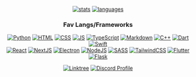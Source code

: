 <div align='center'>

<!--   # im endy and i code random stuff -->
 
  [![stats](https://github-readme-stats.vercel.app/api?username=Endy3032&custom_title=GitHub%20Stats&count_private=true&show_icons=true&theme=nord&bg_color=-60,0e1420,262c38&icon_color=81A1C1&border_radius=10&border_color=2e3440&hide=stars&line_height=24)](https://github.com/anuraghazra/github-readme-stats)
  [![languages](https://github-readme-stats.vercel.app/api/top-langs/?username=Endy3032&theme=nord&bg_color=-45,0e1420,1e2430&border_radius=10&border_color=2e3440&layout=compact&card_width=275)](https://github.com/anuraghazra/github-readme-stats)
  
<!--   [![views](https://komarev.com/ghpvc/?username=Endy3032&color=1e2430&style=flat-square)](https://github.com/antonkomarev/github-profile-views-counter) -->

 ### Fav Langs/Frameworks

 [![Python](https://img.shields.io/badge/python-Python?style=for-the-badge&logo=python&color=1E2430&logoColor=ECEFF4)](https://python.org/)
 [![HTML](https://img.shields.io/badge/html-HTML.svg?style=for-the-badge&logo=html5&color=1E2430&logoColor=ECEFF4)](https://developer.mozilla.org/en-US/docs/Web/HTML)
 [![CSS](https://img.shields.io/badge/css-CSS.svg?style=for-the-badge&logo=css3&color=1E2430&logoColor=ECEFF4)](https://developer.mozilla.org/en-US/docs/Web/CSS)
 [![JS](https://img.shields.io/badge/JS-JavaScript.svg?style=for-the-badge&logo=javascript&color=1E2430&logoColor=ECEFF4)](https://www.javascript.com/)
 [![TypeScript](https://img.shields.io/badge/typescript-TypeScript.svg?style=for-the-badge&logo=typescript&color=1E2430&logoColor=ECEFF4)](https://www.typescriptlang.org/)
 [![Markdown](https://img.shields.io/badge/markdown-Markdown.svg?style=for-the-badge&logo=markdown&color=1E2430&logoColor=ECEFF4)](https://daringfireball.net/projects/markdown/)
 [![C++](https://img.shields.io/badge/c++-CPP.svg?style=for-the-badge&logo=c%2B%2B&color=1E2430&logoColor=ECEFF4)](https://www.cplusplus.com/)
 [![Dart](https://img.shields.io/badge/dart-Dart.svg?style=for-the-badge&logo=dart&color=1E2430&logoColor=ECEFF4)](https://dart.dev/)
 [![Swift](https://img.shields.io/badge/swift-Swift?style=for-the-badge&logo=swift&color=1E2430&logoColor=ECEFF4)](https://developer.apple.com/swift/)  
 [![React](https://img.shields.io/badge/react-React.svg?style=for-the-badge&logo=react&color=1E2430&logoColor=ECEFF4)](https://reactjs.org/)
 [![NextJS](https://img.shields.io/badge/nextjs-NextJS.svg?style=for-the-badge&logo=nextdotjs&color=1E2430&logoColor=ECEFF4)](https://nextjs.org/)
 [![Electron](https://img.shields.io/badge/Electron-ElectronJS?style=for-the-badge&logo=Electron&color=1E2430&logoColor=ECEFF4)](https://electronjs.org/)
 [![NodeJS](https://img.shields.io/badge/nodejs-NodeJS?style=for-the-badge&logo=node.js&color=1E2430&logoColor=ECEFF4)](http://nodejs.dev/)
 [![SASS](https://img.shields.io/badge/SASS-SASS.svg?style=for-the-badge&logo=SASS&color=1E2430&logoColor=ECEFF4)](https://sass-lang.com/)
 [![TailwindCSS](https://img.shields.io/badge/tailwindcss-Tailwind.svg?style=for-the-badge&logo=tailwind-css&color=1E2430&logoColor=ECEFF4)](https://tailwindcss.com/)
 [![Flutter](https://img.shields.io/badge/Flutter-Flutter.svg?style=for-the-badge&logo=Flutter&color=1E2430&logoColor=ECEFF4)](https://flutter.dev/)
 [![Flask](https://img.shields.io/badge/flask-Flask.svg?style=for-the-badge&logo=flask&color=1E2430&logoColor=ECEFF4)](https://flask.palletsprojects.com/)

 [![Linktree](https://img.shields.io/badge/Stalk%20Me-Linktree?style=for-the-badge&logo=linktree&color=0EB484&logoColor=FFFFFF)](https://linktr.ee/Endy3032)
 [![Discord Profile](https://img.shields.io/badge/Discord%20Profile-Discord?style=for-the-badge&logo=discord&color=5865F2&logoColor=FFFFFF)](https://discord.com/users/554680253876928512)

</div>
